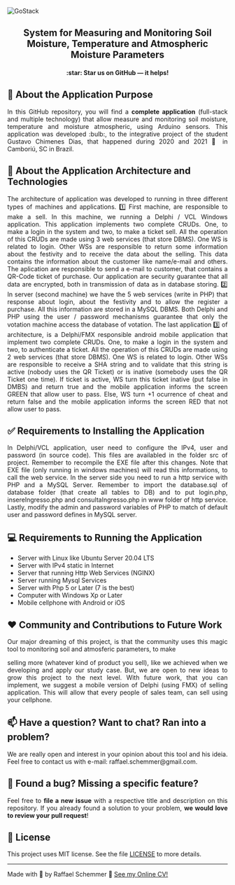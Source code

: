<img alt="GoStack" src="https://github.com/RaffaelSchemmer/Humidity_Sensor/blob/main/humidity.gif" />

<div align="center">
  <h2>
    System for Measuring and Monitoring Soil Moisture, Temperature and Atmospheric Moisture Parameters
  </h2>
  <h4>
    :star: Star us on GitHub — it helps!
  </h4>
   

</div>

## 🧿 About the Application Purpose
<div align="justify">
In this GitHub repository, you will find a <b>complete application</b> (full-stack and multiple technology) that allow measure and monitoring soil moisture, temperature and moisture atmospheric, using Arduino sensors. This application was developed :bulb:, to the integrative project of the student Gustavo Chimenes Dias, that happened during 2020 and 2021 📅 in Camboriú, SC in Brazil. 
</div>

## :rocket: About the Application Architecture and Technologies
<div align="justify">
The architecture of application was developed to running in three different types of machines and applications. 1️⃣ First machine, are responsible to make a sell. In this machine, we running a Delphi / VCL Windows application. This application implements two complete CRUDs. One, to make a login in the system and two, to make a ticket sell. All the operation of this CRUDs are made using 3 web services (that store DBMS). One WS is related to login. Other WSs are responsible to return some information about the festivity and to receive the data about the selling. This data contains the information about the customer like name/e-mail and others. The aplication are responsible to send a e-mail to customer, that contains a QR-Code ticket of purchase. Our application are security guarantee that all data are encrypted, both in transmission of data as in database storing. 2️⃣ In server (second machine) we have the 5 web services (write in PHP) that response about login, about the festivity and to allow the register a purchase. All this information are stored in a MySQL DBMS. Both Delphi and PHP using the user / password mechanisms guarantee that only the votation machine access the database of votation. The last application 3️⃣ of architecture, is a Delphi/FMX responsible android mobile application that implement two complete CRUDs. One, to make a login in the system and two, to authenticate a ticket. All the operation of this CRUDs are made using 2 web services (that store DBMS). One WS is related to login. Other WSs are responsible to receive a SHA string and to validate that this string is active (nobody uses the QR Ticket) or is inative (somebody uses the QR Ticket one time). If ticket is active, WS turn this ticket inative (put false in DMBS) and return true and the mobile application informs the screen GREEN that allow user to pass. Else, WS turn +1 ocurrence of cheat and return false and the mobile application informs the screen RED that not allow user to pass.
</div>

## ✅ Requirements to Installing the Application
<div align="justify">
In Delphi/VCL application, user need to configure the IPv4, user and password (in source code). This files are availabled in the folder src of project. Remember to recompile the EXE file after this changes. Note that EXE file (only running in windows machines) will read this informations, to call the web service. In the server side you need to run a http service with PHP and a MySQL Server. Remember to import the database.sql of database folder (that create all tables to DB) and to put login.php, insereIngresso.php and consultaIngresso.php in www folder of http service. Lastly, modify the admin and password variables of PHP to match of default user and password defines in MySQL server.
</div>

## 💻 Requirements to Running the Application

- Server with Linux like Ubuntu Server 20.04 LTS
- Server with IPv4 static in Internet
- Server that running Http Web Services (NGINX)
- Server running Mysql Services
- Server with Php 5 or Later (7 is the best)
- Computer with Windows Xp or Later
- Mobile cellphone with Android or iOS

## ❤️ Community and Contributions to Future Work
<div align="justify">
Our major dreaming of this project, is that the community uses this magic tool to monitoring soil and atmosferic parameters, to make 

selling more (whatever kind of product you sell), like we achieved when we developing and apply our study case. But, we are open to new ideas to grow this project to the next level. With future work, that you can implement, we suggest a mobile version of Delphi (using FMX) of selling application. This will allow that every people of sales team, can sell using your cellphone.
</div>

## 📫 Have a question? Want to chat? Ran into a problem?
<div align="justify">
We are really open and interest in your opinion about this tool and his ideia. Feel free to contact us with e-mail: raffael.schemmer@gmail.com.
</div>

## 🤝 Found a bug? Missing a specific feature?
<div align="justify">
Feel free to <b>file a new issue</b> with a respective title and description on this repository. If you already found a solution to your problem, <b>we would love to review your pull request</b>!
</div>

## 📘 License

This project uses MIT license. See the file [LICENSE](LICENSE) to more details.

---

Made with 💜 by Raffael Schemmer :wave: [See my Online CV!](https://www.raffael.dev)

